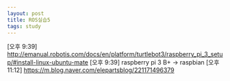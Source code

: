 ```yaml
---
layout: post
title: ROS실습5
tags: study
---
```

  [오후 9:39] 
http://emanual.robotis.com/docs/en/platform/turtlebot3/raspberry_pi_3_setup/#install-linux-ubuntu-mate
  [오후 9:39] raspberry pi 3 B+ -> raspbian
  [오후 11:12] https://m.blog.naver.com/elepartsblog/221171496379
